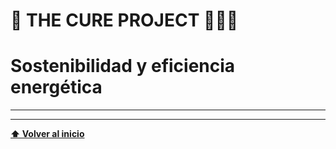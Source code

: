 <a name="inicio"></a>

# 📘 **THE CURE PROJECT** 🧑‍💻🚀 


# Sostenibilidad y eficiencia energética
---



---

[**⬆️ Volver al inicio**](#inicio)
